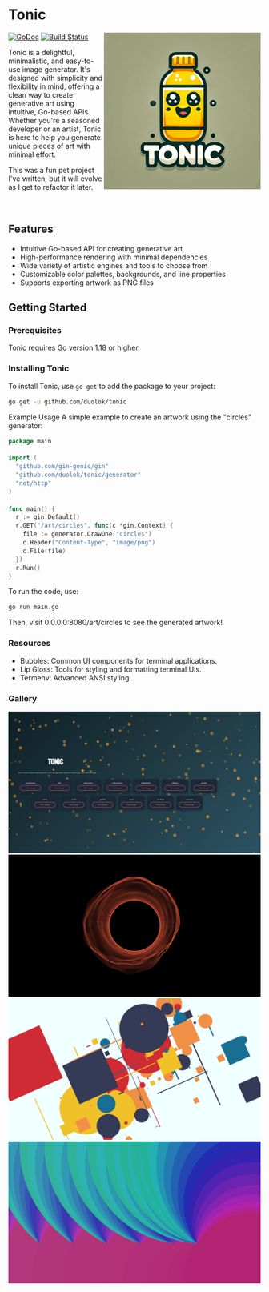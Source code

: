 # Tonic

<img align="right" src="assets/tonic.jpg" width="313" alt="Tonic Logo">
<a href="https://pkg.go.dev/github.com/duolok/tonic"><img src="https://godoc.org/github.com/golang/gddo?status.svg" alt="GoDoc"></a>
<a href="https://github.com/duolok/tonic/actions"><img src="https://github.com/duolok/tonic/workflows/Go/badge.svg" alt="Build Status"></a>

Tonic is a delightful, minimalistic, and easy-to-use image generator. It's designed with simplicity and flexibility in mind, offering a clean way to create generative art using intuitive, Go-based APIs.
Whether you're a seasoned developer or an artist, Tonic is here to help you generate unique pieces of art with minimal effort. 

This was a fun pet project I've written, but it will evolve as I get to refactor it later. <br><br><br>

## Features

- Intuitive Go-based API for creating generative art
- High-performance rendering with minimal dependencies
- Wide variety of artistic engines and tools to choose from
- Customizable color palettes, backgrounds, and line properties
- Supports exporting artwork as PNG files

## Getting Started

### Prerequisites

Tonic requires [Go](https://go.dev/) version 1.18 or higher.

### Installing Tonic

To install Tonic, use `go get` to add the package to your project:

```sh
go get -u github.com/duolok/tonic
```

Example Usage
A simple example to create an artwork using the "circles" generator:

```go
package main

import (
  "github.com/gin-gonic/gin"
  "github.com/duolok/tonic/generator"
  "net/http"
)

func main() {
  r := gin.Default()
  r.GET("/art/circles", func(c *gin.Context) {
    file := generator.DrawOne("circles")
    c.Header("Content-Type", "image/png")
    c.File(file)
  })
  r.Run()
}
```

To run the code, use:

```sh
go run main.go
```
Then, visit 0.0.0.0:8080/art/circles to see the generated artwork!

### Resources 
- Bubbles: Common UI components for terminal applications.
- Lip Gloss: Tools for styling and formatting terminal UIs.
- Termenv: Advanced ANSI styling.

### Gallery
![menu](assets/menu.png)
![blackhole](assets/blackhole.png)
![random](assets/random.png)
![silksky](assets/silksky.png)

